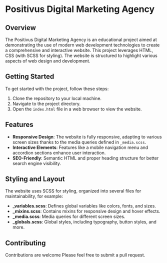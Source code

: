 # Positivus Digital Marketing Agency

## Overview

The Positivus Digital Marketing Agency is an educational project aimed at demonstrating the use of modern web development technologies to create a comprehensive and interactive website. This project leverages HTML, CSS (with SCSS for styling). The website is structured to highlight various aspects of web design and development.

## Getting Started

To get started with the project, follow these steps:

1. Clone the repository to your local machine.
2. Navigate to the project directory.
3. Open the `index.html` file in a web browser to view the website.

## Features

- **Responsive Design**: The website is fully responsive, adapting to various screen sizes thanks to the media queries defined in `_media.scss`.
- **Interactive Elements**: Features like a mobile navigation menu and accordion sections enhance user interaction.
- **SEO-Friendly**: Semantic HTML and proper heading structure for better search engine visibility.

## Styling and Layout

The website uses SCSS for styling, organized into several files for maintainability, for example:

- **\_variables.scss**: Defines global variables like colors, fonts, and sizes.
- **\_mixins.scss**: Contains mixins for responsive design and hover effects.
- **\_media.scss**: Media queries for different screen sizes.
- **\_globals.scss**: Global styles, including typography, button styles, and more.

## Contributing

Contributions are welcome Please feel free to submit a pull request.
